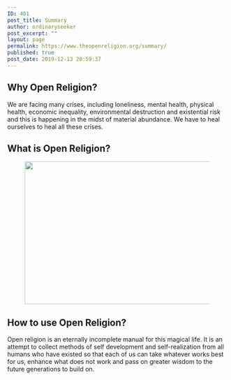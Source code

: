 ```yaml
---
ID: 401
post_title: Summary
author: ordinaryseeker
post_excerpt: ""
layout: page
permalink: https://www.theopenreligion.org/summary/
published: true
post_date: 2019-12-13 20:59:37
---
```

<!-- wp:tadv/classic-paragraph -->
<h2>Why Open Religion?</h2>
<p>We are facing many crises, including loneliness, mental health, physical health, economic inequality, environmental destruction and existential risk and this is happening in the midst of material abundance. We have to heal ourselves to heal all these crises.</p>
<!-- /wp:tadv/classic-paragraph -->

<!-- wp:tadv/classic-paragraph -->
<h2>What is Open Religion?</h2>
<!-- /wp:tadv/classic-paragraph -->

<!-- wp:image {"align":"center","id":402,"width":580,"height":327,"sizeSlug":"large","linkDestination":"media"} -->
<div class="wp-block-image"><figure class="aligncenter size-large is-resized"><a href="https://www.theopenreligion.org/wp-content/uploads/2019/12/Summary.png"><img src="https://i1.wp.com/www.theopenreligion.org/wp-content/uploads/2019/12/Summary.png?fit=1024%2C579&amp;ssl=1" alt="" class="wp-image-402" width="580" height="327"/></a></figure></div>
<!-- /wp:image -->

<!-- wp:tadv/classic-paragraph -->
<h2>How to use Open Religion?</h2>
<p>Open religion is an eternally incomplete manual for this magical life. It is an attempt to collect methods of self development and self-realization from all humans who have existed so that each of us can take whatever works best for us, enhance what does not work and pass on greater wisdom to the future generations to build on.</p>
<!-- /wp:tadv/classic-paragraph -->